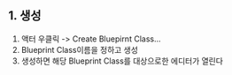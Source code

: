 ## 1. 생성
1. 액터 우클릭 -> Create Bluepirnt Class...
2. Blueprint Class이름을 정하고 생성
3. 생성하면 해당 Blueprint Class를 대상으로한 에디터가 열린다
